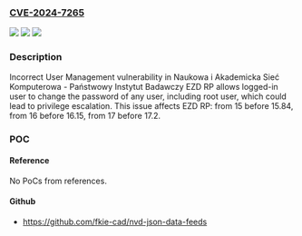 ### [CVE-2024-7265](https://cve.mitre.org/cgi-bin/cvename.cgi?name=CVE-2024-7265)
![](https://img.shields.io/static/v1?label=Product&message=EZD%20RP&color=blue)
![](https://img.shields.io/static/v1?label=Version&message=15%3C%2015.84%20&color=brighgreen)
![](https://img.shields.io/static/v1?label=Vulnerability&message=CWE-863%20Incorrect%20Authorization&color=brighgreen)

### Description

Incorrect User Management vulnerability in Naukowa i Akademicka Sieć Komputerowa - Państwowy Instytut Badawczy EZD RP allows logged-in user to change the password of any user, including root user, which could lead to privilege escalation. This issue affects EZD RP: from 15 before 15.84, from 16 before 16.15, from 17 before 17.2.

### POC

#### Reference
No PoCs from references.

#### Github
- https://github.com/fkie-cad/nvd-json-data-feeds

